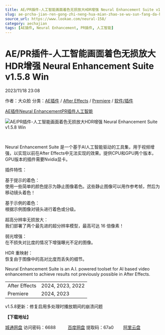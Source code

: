 ```yaml
---
title: AE/PR插件-人工智能画面着色无损放大HDR增强 Neural Enhancement Suite v1.5.8 Win
slug: ae-prcha-jian-ren-gong-zhi-neng-hua-mian-zhao-se-wu-sun-fang-da-hdrzeng-qiang-neural-enhancement-suite-v1-5-8-win
source_url: https://www.lookae.com/neural-158/
category: aechajian
tags: [AE插件, Neural Enhancement, PR插件, 人工智能]
---
```

# AE/PR插件-人工智能画面着色无损放大HDR增强 Neural Enhancement Suite v1.5.8 Win

2023/11/18 23:08

作者：大众脸
分类：[AE插件](https://www.lookae.com/after-effects/aechajian/) / [After Effects](https://www.lookae.com/after-effects/) / [Premiere](https://www.lookae.com/qitarjcj/premierezy/) / [软件/插件](https://www.lookae.com/qitarjcj/)

[AE插件](https://www.lookae.com/tag/ae%e6%8f%92%e4%bb%b6/)[Neural Enhancement](https://www.lookae.com/tag/neural-enhancement/)[PR插件](https://www.lookae.com/tag/pr%e6%8f%92%e4%bb%b6/)[人工智能](https://www.lookae.com/tag/%e4%ba%ba%e5%b7%a5%e6%99%ba%e8%83%bd/)

![AE/PR插件-人工智能画面着色无损放大HDR增强 Neural Enhancement Suite v1.5.8 Win](https://www.lookae.com/wp-content/uploads/2022/04/Neural-Enhancement.jpg "AE/PR插件-人工智能画面着色无损放大HDR增强 Neural Enhancement Suite v1.5.8 Win-LookAE.com")

[﻿﻿﻿](https://cloud.video.taobao.com//play/u/705956171/p/1/e/6/t/1/355978151602.mp4)

Neural Enhancement Suite 是一个基于AI人工智能驱动的工具集，用于视频增强，以实现以前在After Effects中无法实现的效果。提供CPU和GPU两个版本，GPU版本的插件需要Nvidia显卡。

插件特性：

基于提示的着色：  
使用一些简单的颜色提示为静止图像着色。这些静止图像可以用作参考帧，然后为移动镜头着色！

基于示例的着色：  
根据示例图像对镜头进行着色或分级。

超高分辨率无损放大：  
我们部署了两个最先进的超分辨率模型，最高可达 16 倍像素！

弱光增强：  
在不损失对比度的情况下增强曝光不足的图像。

HDR 重映射：  
恢复由于图像中的高对比度而丢失的细节。

Neural Enhancement Suite is an A.I. powered toolset for AI based video enhancement to achieve results not previously possible in After Effects.

|  |  |
| --- | --- |
| After Effects | 2024, 2023, 2022 |
| Premiere | 2024, 2023 |

v1.5.8更新：修复启用多处理时播放期间的崩溃问题

**【下载地址】**

[城通网盘](https://url70.ctfile.com/f/2827370-976486195-297ce7?p=4431) 访问密码：6688          [百度网盘](https://pan.baidu.com/s/1cq_Z9w2UOvnw-nLdZfBfig?pwd=67a0) 提取码：67a0        [阿里云盘](https://www.aliyundrive.com/s/WSfZMX4jX4w)
